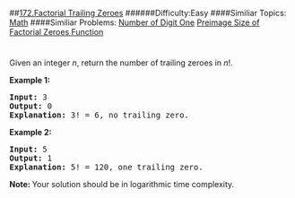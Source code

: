 ##[172.Factorial Trailing Zeroes](https://leetcode.com/problems/factorial-trailing-zeroes/description/ "172.Factorial Trailing Zeroes")
######Difficulty:Easy
####Similiar Topics:
  [Math](https://leetcode.com//tag/math)
####Similiar Problems:
  [Number of Digit One](https://leetcode.com//problems/number-of-digit-one)  [Preimage Size of Factorial Zeroes Function](https://leetcode.com//problems/preimage-size-of-factorial-zeroes-function)
<div class="question-description__3U1T" style="padding-top: 10px;"><div><p>Given an integer <i>n</i>, return the number of trailing zeroes in <i>n</i>!.</p>

<p><strong>Example 1:</strong></p>

<pre><strong>Input:</strong> 3
<strong>Output:</strong> 0
<strong>Explanation:</strong>&#160;3! = 6, no trailing zero.</pre>

<p><strong>Example 2:</strong></p>

<pre><strong>Input:</strong> 5
<strong>Output:</strong> 1
<strong>Explanation:</strong>&#160;5! = 120, one trailing zero.</pre>

<p><b>Note: </b>Your solution should be in logarithmic time complexity.</p>
</div></div><div> </div><div> </div><div> </div><div> </div><div> </div><div> </div><div> </div><div> </div><div> </div><div> </div><div> </div><div> </div><div> </div><div> </div><div> </div><div> </div><div> </div><div> </div><div> </div><div> </div><div> </div><div> </div><div> </div><div> </div><div> </div><div> </div><div> </div><div> </div><div> </div><div> </div><div> </div><div> </div><div> </div><div> </div><div> </div><div> </div><div> </div><div> </div><div> </div><div> </div><div> </div><div> </div><div> </div><div> </div><div> </div><div> </div><div> </div><div> </div><div> </div><div> </div><div> </div><div> </div><div> </div><div> </div><div> </div><div> </div><div> </div><div> </div><div> </div><div> </div><div> </div><div> </div><div> </div><div> </div><div> </div><div> </div><div> </div><div> </div><div> </div><div> </div><div> </div><div> </div><div> </div><div> </div><div> </div><div> </div><div> </div><div> </div><div> </div><div> </div><div> </div><div> </div><div> </div><div> </div><div> </div><div> </div><div> </div><div> </div><div> </div><div> </div><div> </div><div> </div><div> </div><div> </div><div> </div><div> </div><div> </div><div> </div><div> </div><div> </div><div> </div><div> </div><div> </div><div> </div><div> </div><div> </div><div> </div><div> </div><div> </div><div> </div><div> </div><div> </div>